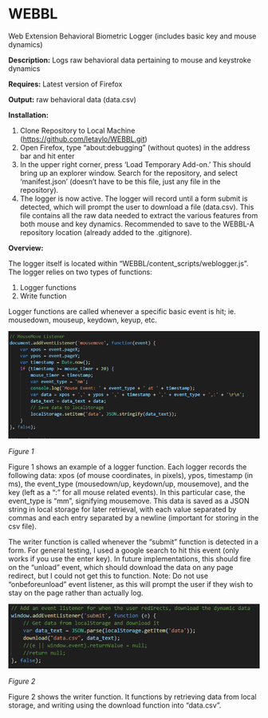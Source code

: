 # WEBBL
Web Extension Behavioral Biometric Logger (includes basic key and mouse dynamics)

**Description:** Logs raw behavioral data pertaining to mouse and keystroke dynamics

**Requires:** Latest version of Firefox

**Output:** raw behavioral data (data.csv)

**Installation:**
  1.  Clone Repository to Local Machine (https://github.com/letaylo/WEBBL.git)
  2.  Open Firefox, type “about:debugging”  (without quotes) in the address bar and hit enter
  3.  In the upper right corner, press ‘Load Temporary Add-on.’ This should bring up an explorer window. Search for the repository, and select ‘manifest.json’ (doesn’t have to be this file, just any file in the repository). 
  4.  The logger is now active. The logger will record until a form submit is detected, which will prompt the user to download a file (data.csv). This file contains all the raw data needed to extract the various features from both mouse and key dynamics. Recommended to save to the WEBBL-A repository location (already added to the .gitignore).


**Overview:**

The logger itself is located within “WEBBL/content_scripts/weblogger.js”. The logger relies on two types of functions:
  1.  Logger functions
  2.  Write function

Logger functions are called whenever a specific basic event is hit; ie. mousedown, mouseup, keydown, keyup, etc.

![alt text](https://raw.githubusercontent.com/letaylo/WEBBL/master/README/logger_ex.PNG?token=AG5EVQJ5MAZVYFDFDAWZMUS4XXOQ4)

_Figure 1_

Figure 1 shows an example of a logger function. Each logger records the following data: xpos (of mouse coordinates, in pixels), ypos, timestamp (in ms), the event_type (mousedown/up, keydown/up, mousemove), and the key (left as a “:” for all mouse related events). In this particular case, the event_type is “mm”, signifying mousemove. This data is saved as a JSON string in local storage for later retrieval, with each value separated by commas and each entry separated by a newline (important for storing in the csv file).

The writer function is called whenever the “submit” function is detected in a form. For general testing, I used a google search to hit this event (only works if you use the enter key). In future implementations, this should fire on the “unload” event, which should download the data on any page redirect, but I could not get this to function. Note: Do not use “onbeforeunload” event listener, as this will prompt the user if they wish to stay on the page rather than actually log.

![alt text](https://raw.githubusercontent.com/letaylo/WEBBL/master/README/writer_ex.PNG?token=AG5EVQOXJH2D7O6SLVZGM6C4XXONM)

_Figure 2_

Figure 2 shows the writer function. It functions by retrieving data from local storage, and writing using the download function into “data.csv”.
